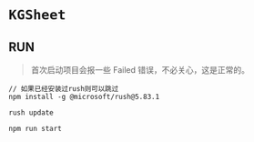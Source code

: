 # `KGSheet`

## RUN

> 首次启动项目会报一些 Failed 错误，不必关心，这是正常的。

```
// 如果已经安装过rush则可以跳过
npm install -g @microsoft/rush@5.83.1

rush update

npm run start
```
